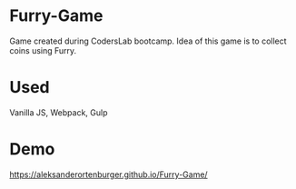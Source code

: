 # Furry-Game
Game created during CodersLab bootcamp. Idea of this game is to collect coins using Furry. 
# Used
Vanilla JS, Webpack, Gulp
# Demo 
https://aleksanderortenburger.github.io/Furry-Game/
